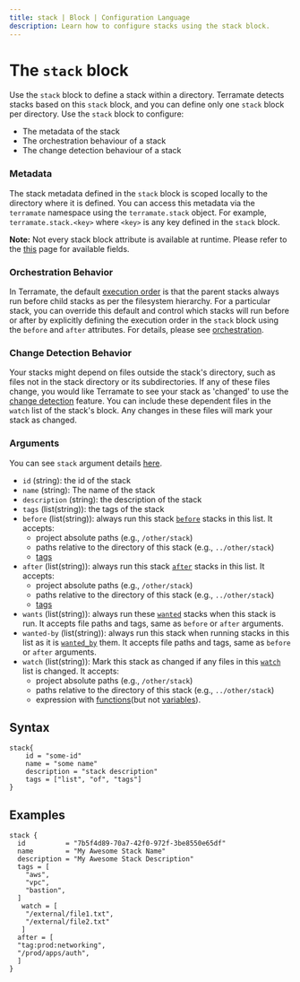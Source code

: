 ```yaml
---
title: stack | Block | Configuration Language
description: Learn how to configure stacks using the stack block.
---
```


# The `stack` block

Use the `stack` block to define a stack within a directory. Terramate detects stacks based on this `stack` block, and you can define only one `stack` block per directory. Use the `stack` block to configure:
- The metadata of the stack
- The orchestration behaviour of a stack
- The change detection behaviour of a stack

### Metadata

The stack metadata defined in the `stack` block is scoped locally to the directory where it is defined. You can access this metadata via the `terramate` namespace using the `terramate.stack` object. For example, `terramate.stack.<key>` where `<key>` is any key defined in the `stack` block.

**Note:** Not every stack block attribute is available at runtime. Please refer to the [this](../variables/metadata.md#stack-metadata) page for available fields.

### Orchestration Behavior

In Terramate, the default [execution order](../../orchestration/index.md#default-order-of-execution) is that the parent stacks always run before child stacks as per the filesystem hierarchy. For a particular stack, you can override this default and control which stacks will run before or after by explicitly defining the execution order in the `stack` block using the `before` and `after` attributes. For details, please see [orchestration](../../orchestration/index.md).

### Change Detection Behavior

Your stacks might depend on files outside the stack's directory, such as files not in the stack directory or its subdirectories. If any of these files change, you would like Terramate to see your stack as 'changed' to use the [change detection](../../change-detection/index.md) feature.
You can include these dependent files in the `watch` list of the stack's block. Any changes in these files will mark your stack as changed.

### Arguments

You can see `stack` argument details [here](../../stacks/configuration.md#general-stack-metadata).

- `id` (string): the id of the stack
- `name` (string): The name of the stack
- `description` (string): the description of the stack
- `tags` (list(string)): the tags of the stack
- `before` (list(string)): always run this stack [`before`](../../stacks/configuration.md#before) stacks in this list. It accepts: 
  - project absolute paths (e.g., `/other/stack`)
  - paths relative to the directory of this stack (e.g., `../other/stack`)
  - [tags](../../orchestration/tag-filter.md)
- `after` (list(string)): always run this stack [`after`](../../stacks/configuration.md#after) stacks in this list. It accepts: 
  - project absolute paths (e.g., `/other/stack`)
  - paths relative to the directory of this stack (e.g., `../other/stack`)
  - [tags](../../orchestration/tag-filter.md)
- `wants` (list(string)): always run these [`wanted`](../../stacks//configuration.md#wants) stacks when this stack is run. It accepts file paths and tags, same as `before` or `after` arguments.
- `wanted-by` (list(string)): always run this stack when running stacks in this list as it is [`wanted_by`](../../stacks//configuration.md#wanted_by) them. It accepts file paths and tags, same as `before` or `after` arguments.
- `watch` (list(string)): Mark this stack as changed if any files in this [`watch`](../../stacks/configuration.md#watch) list is changed. It accepts: 
  - project absolute paths (e.g., `/other/stack`)
  - paths relative to the directory of this stack (e.g., `../other/stack`)
  - expression with [functions](../functions/index.md)(but not [variables](../variables/index.md)).

## Syntax

```hcl
stack{
    id = "some-id"
    name = "some name"
    description = "stack description"
    tags = ["list", "of", "tags"]
}
```
## Examples

```hcl
stack {
  id          = "7b5f4d89-70a7-42f0-972f-3be8550e65df"
  name        = "My Awesome Stack Name"
  description = "My Awesome Stack Description"
  tags = [
    "aws",
    "vpc",
    "bastion",
  ]
   watch = [
    "/external/file1.txt",
    "/external/file2.txt"
   ]
  after = [
  "tag:prod:networking",
  "/prod/apps/auth",
  ]
}
```